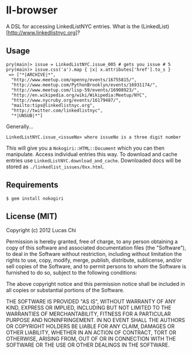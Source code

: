 ll-browser
==========

A DSL for accessing LinkedListNYC entries.  What is the (LinkedList)[http://www.linkedlistnyc.org]?

Usage
-----

	pry(main)> issue = LinkedListNYC.issue_005 # gets you issue # 5
	pry(main)> issue.css('a').map { |x| x.attributes['href'].to_s }
	 => ["*|ARCHIVE|*",	      
	  "http://www.meetup.com/openny/events/16755815/",
	  "http://www.meetup.com/PythonBrooklyn/events/16931174/",
	  "http://www.meetup.com/lisp-59/events/16908923/",
	  "http://en.wikipedia.org/wiki/Wikipedia:Meetup/NYC",
	  "http://www.nycruby.org/events/16179487/",
	  "mailto:tips@linkedlistnyc.org",
	  "http://twitter.com/linkedlistnyc",
	  "*|UNSUB|*"]

Generally...

	LinkedListNYC.issue_<issueNo> where issueNo is a three digit number

This will give you a ``Nokogiri::HTML::Document`` which you can then manipulate.  Access individual entries this way.  To download and cache entries use ``LinkedListNYC.download_and_cache``.  Downloaded docs will be stored as ``./linkedlist_issues/0xx.html``.

Requirements
------------

	$ gem install nokogiri

License (MIT)
-------------

Copyright (c) 2012 Lucas Chi

Permission is hereby granted, free of charge, to any person obtaining a copy of this software and associated documentation files (the "Software"), to deal in the Software without restriction, including without limitation the rights to use, copy, modify, merge, publish, distribute, sublicense, and/or sell copies of the Software, and to permit persons to whom the Software is furnished to do so, subject to the following conditions:

The above copyright notice and this permission notice shall be included in all copies or substantial portions of the Software.

THE SOFTWARE IS PROVIDED "AS IS", WITHOUT WARRANTY OF ANY KIND, EXPRESS OR IMPLIED, INCLUDING BUT NOT LIMITED TO THE WARRANTIES OF MERCHANTABILITY, FITNESS FOR A PARTICULAR PURPOSE AND NONINFRINGEMENT. IN NO EVENT SHALL THE AUTHORS OR COPYRIGHT HOLDERS BE LIABLE FOR ANY CLAIM, DAMAGES OR OTHER LIABILITY, WHETHER IN AN ACTION OF CONTRACT, TORT OR OTHERWISE, ARISING FROM, OUT OF OR IN CONNECTION WITH THE SOFTWARE OR THE USE OR OTHER DEALINGS IN THE SOFTWARE.